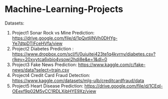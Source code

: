 # Machine-Learning-Projects
Datasets:
1. Project1 Sonar Rock vs Mine Prediction: https://drive.google.com/file/d/1pQxtljlNVh0DHYg-Ye7dtpDTlFceHVfa/view
2. Project2  Diabetes Prediction : https://www.dropbox.com/scl/fi/0uiujtei423te1q4kvrny/diabetes.csv?rlkey=20xvytca6xbio4vsowi2hdj8e&e=1&dl=0
3. Project3 Fake News Prediction: https://www.kaggle.com/c/fake-news/data?select=train.csv
4. Project4 Credit Card Fraud Detection: https://www.kaggle.com/datasets/mlg-ulb/creditcardfraud/data
5. Project5 Heart Disease Prediction: https://drive.google.com/file/d/1CEql-OEexf9p02M5vCC1RDLXibHYE9Xz/view
